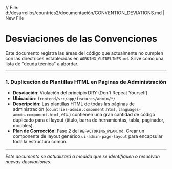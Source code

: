 // File: d:/desarrollos/countries2/documentación/CONVENTION_DEVIATIONS.md | New File

# Desviaciones de las Convenciones

Este documento registra las áreas del código que actualmente no cumplen con las directrices establecidas en `WORKING_GUIDELINES.md`. Sirve como una lista de "deuda técnica" a abordar.

---

### 1. Duplicación de Plantillas HTML en Páginas de Administración

-   **Desviación**: Violación del principio DRY (Don't Repeat Yourself).
-   **Ubicación**: `frontend/src/app/features/admin/*/`
-   **Descripción**: Las plantillas HTML de todas las páginas de administración (`countries-admin.component.html`, `languages-admin.component.html`, etc.) contienen una gran cantidad de código duplicado para el layout (título, barra de herramientas, tabla, paginador, modales).
-   **Plan de Corrección**: Fase 2 del `REFACTORING_PLAN.md`. Crear un componente de layout genérico `ui-admin-page-layout` para encapsular toda la estructura común.

---

*Este documento se actualizará a medida que se identifiquen o resuelvan nuevas desviaciones.*